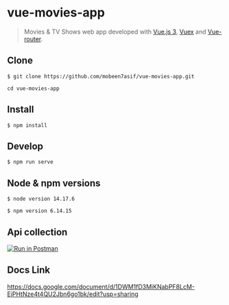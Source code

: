 # vue-movies-app
> Movies & TV Shows web app developed with [Vue.js 3](http://vuejs.org/guide/), [Vuex](https://github.com/vuejs/vuex) and [Vue-router](https://router.vuejs.org/).

## Clone
```
$ git clone https://github.com/mobeen7asif/vue-movies-app.git

cd vue-movies-app
```

## Install
```
$ npm install
```

## Develop

```
$ npm run serve
```

## Node & npm versions

```
$ node version 14.17.6

$ npm version 6.14.15
```

## Api collection

[![Run in Postman](https://run.pstmn.io/button.svg)](https://app.getpostman.com/run-collection/1332593-aa3b676f-77e1-49e5-aa11-a794a39430f0?action=collection%2Ffork&collection-url=entityId%3D1332593-aa3b676f-77e1-49e5-aa11-a794a39430f0%26entityType%3Dcollection%26workspaceId%3De7292cda-3bd4-4913-bb51-a0735f33b913#?env%5BMovie%20app%20env%5D=W3sia2V5IjoiVVJMIiwidmFsdWUiOiJodHRwczovL2FwaS50aGVtb3ZpZWRiLm9yZy8zIiwiZW5hYmxlZCI6dHJ1ZSwidHlwZSI6ImRlZmF1bHQiLCJzZXNzaW9uVmFsdWUiOiJodHRwczovL2FwaS50aGVtb3ZpZWRiLm9yZy8zIiwic2Vzc2lvbkluZGV4IjowfSx7ImtleSI6IkFQSV9LRVkiLCJ2YWx1ZSI6IjE4Nzk1MzUzMDhlNzNhNWNmNTFkNWY5ZTQ1MWZkNDRlIiwiZW5hYmxlZCI6dHJ1ZSwidHlwZSI6ImRlZmF1bHQiLCJzZXNzaW9uVmFsdWUiOiIxODc5NTM1MzA4ZTczYTVjZjUxZDVmOWU0NTFmZDQ0ZSIsInNlc3Npb25JbmRleCI6MX1d)

## Docs Link

https://docs.google.com/document/d/1DWM1fD3MiKNabPF8LcM-EjPHtNze4t4QU2Jbn6go1bk/edit?usp=sharing